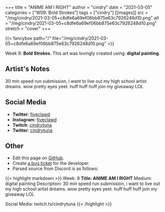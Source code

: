 +++
title =       "ANIME AM I RIGHT"
author =      "cindry"
date =        "2021-03-05"
categories =  ["W09: Bold Strokes"]
tags =        ["cindry"]
[[images]]
                      src = "/img/cindry/2021-03-05+c8dfe6a69ef06bb875e63c7926248d10.png"
                      alt = "/img/cindry/2021-03-05+c8dfe6a69ef06bb875e63c7926248d10.png"
                      stretch = "cover"
+++


{{< fancybox path="/" file="/img/cindry/2021-03-05+c8dfe6a69ef06bb875e63c7926248d10.png" >}}


Week 9: **Bold Strokes**. This art was lovingly created using: **digital painting**.

## Artist's Notes

30 min speed run submission, i want to live out my high school artist dreams. wow pretty eyes yeet. huff huff huff join my giveaway LOL

## Social Media

- **Twitter**: [fiveclawd]()
- **Instagram**: [fiveclawd]()
- **Twitch**: [cindrytuna]()
- **Twitter**: [cindrytuna]()


## Other

- Edit this page on [GitHub](https://github.com/teaminkling/web-refresh/edit/main/blog/content/blog/cindry-week-9-c756.md).
- Create [a bug ticket](https://github.com/teaminkling/web-refresh/issues/new?assignees=&labels=bug&template=problem-report.md&title=) for the developer.
- Parsed source from Discord is as follows:

{{< highlight markdown >}}
Week: 9
**Title:  ANIME AM I RIGHT**
Medium:  digital painting
Description: 
30 min speed run submission, i want to live out my high school artist dreams. wow pretty eyes yeet. huff huff huff join my giveaway LOL

Social Media: twitch.tv/cindrytuna
{{< /highlight >}}